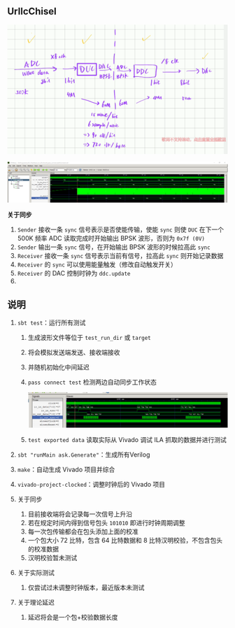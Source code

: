 ## UrllcChisel

![image-20220508210257360](README.assets/image-20220508210257360.png)

![image-20220508210842799](README.assets/image-20220508210842799.png)

**关于同步**

1. `Sender` 接收一条 `sync` 信号表示是否使能传输，使能 `sync` 则使 `DUC` 在下一个 500K 频率 ADC 读取完成时开始输出 BPSK 波形，否则为 `0x7f (0V)`
2. `Sender` 输出一条 `sync` 信号，在开始输出 BPSK 波形的时候拉高此 `sync`
3. `Receiver` 接收一条 `sync` 信号表示当前有信号，拉高此 `sync` 则开始记录数据
4. `Receiver` 的 `sync` 可以使用能量触发（修改自动触发开关）
5. `Receiver` 的 DAC 控制时钟为 `ddc.update`
6. 





## 说明

1. `sbt test`：运行所有测试

   1. 生成波形文件等位于 `test_run_dir` 或 `target`

   2. 将会模拟发送端发送、接收端接收

   3. 并随机初始化中间延迟

   4. `pass connect test` 检测两边自动同步工作状态

      ![image-20230104161245982](README.assets/image-20230104161245982.png)

   5. `test exported data` 读取实际从 Vivado 调试 ILA 抓取的数据并进行测试

2. `sbt "runMain ask.Generate"`：生成所有Verilog

3. `make`：自动生成 Vivado 项目并综合

4. `vivado-project-clocked`：调整时钟后的 Vivado 项目

5. 关于同步

   1. 目前接收端将会记录每一次信号上升沿
   2. 若在规定时间内得到信号包头 `101010` 即进行时钟周期调整
   3. 每一次包传输都会在包头添加上面的校准
   4. 一个包大小 72 比特，包含 64 比特数据和 8 比特汉明校验，不包含包头的校准数据
   5. 汉明校验暂未测试

6. 关于实际测试

   1. 仅尝试过未调整时钟版本，最近版本未测试

7. 关于理论延迟

   1. 延迟将会是一个包+校验数据长度